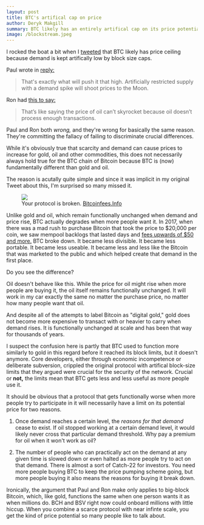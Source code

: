 ```yaml
---
layout: post
title: BTC's artifical cap on price
author: Deryk Makgill
summary: BTC likely has an entirely artifical cap on its price potential. Thanks Core!
image: /blockstream.jpeg
---
```


I rocked the boat a bit when I [tweeted](https://twitter.com/derykmakgill/status/1217636530342318083) that BTC likely has price ceiling because demand is kept artifically low by block size caps.

Paul wrote in [reply:](https://twitter.com/thenotfakepaul/status/1217645331564855297)

> That's exactly what will push it that high. Artificially restricted supply with a demand spike will shoot prices to the Moon.

Ron had [this to say:](https://twitter.com/rweisbein/status/1217818382315159553) 

> That’s like saying the price of oil can’t skyrocket because oil doesn’t process enough transactions. 

Paul and Ron both *wrong,* and they're wrong for basically the same reason. They're committing the fallacy of failing to discriminate crucial differences.

While it's obviously true that scarcity and demand can cause prices to increase for gold, oil and other commodities, this does not necessarily always hold true for the BTC chain of Bitcoin because BTC is (now) fundamentally different than gold and oil.

The reason is acutally quite simple and since it was implicit in my original Tweet about this, I'm surprised so many missed it. 

<figure class="side" data-url="https://i.insider.com/5a4587124aa6b526008b757e?width=2500&format=jpeg&auto=webp">
  <a href="https://i.insider.com/5a4587124aa6b526008b757e?width=2500&format=jpeg&auto=webp" target="_blank">
    <img src="https://i.insider.com/5a4587124aa6b526008b757e?width=2500&format=jpeg&auto=webp" loading="lazy">
  </a>
  <figcaption>
   Your protocol is broken.
    
  <span class="image-credit">
        <a href="https://i.insider.com/5a4587124aa6b526008b757e?width=2500&format=jpeg&auto=webpg" target="_blank">Bitcoinfees.Info</a>
      </span>
    
  </figcaption>
</figure>

Unlike gold and oil, which remain functionally unchanged when demand and price rise, BTC actually degrades when more people want it. In 2017, when there was a mad rush to purchase Bitcoin that took the price to $20,000 per coin, we saw mempool backlogs that lasted days and [fees upwards of $50 and more.](https://www.businessinsider.com/bitcoin-payment-mining-fees-hit-new-high-2017-12) BTC broke down. It became less divisible. It became less portable. It became less useable. It became less and less like the Bitcoin that was marketed to the public and which helped create that demand in the first place.

Do you see the difference?

Oil doesn't behave like this. While the price for oil might rise when more people are buying it, the oil itself remains functionally unchanged. It will work in my car exactly the same no matter the purchase price, no matter how many people want that oil. 

And despite all of the attempts to label Bitcoin as "digital gold," gold does not become more expensive to transact with or heavier to carry when demand rises. It is functionally unchanged at scale and has been that way for thousands of years.

I suspect the confusion here is partly that BTC used to function more similarly to gold in this regard before it reached its block limits, but it doesn't anymore. Core developers, either through economic incompetence or deliberate subversion, crippled the original protocol with artifical block-size limits that they argued were crucial for the security of the network. Crucial or **not,** the limits mean that BTC gets less and less useful as more people use it.

It should be obvious that a protocol that gets functionally worse when more people try to participate in it will necessarily have a limit on its potential price for two reasons.

1. Once demand reaches a certain level, the *reasons for that demand* cease to exist. If oil stopped working at a certain demand level, it would likely never cross that particular demand threshold. Why pay a premium for oil when it won't work as oil?

2. The number of people who can practically act on the demand at any given time is slowed down or even halted as more people try to act on that demand. There is almost a sort of Catch-22 for investors. You need more people buying BTC to keep the price pumping scheme going, but more people buying it also means the reasons for buying it break down.

Ironically, the argument that Paul and Ron make only applies to big-block Bitcoin, which, like gold, functions the same when one person wants it as when millions do. BCH and BSV right now could onboard millions with little hiccup. When you combine a scarce protocol with near infinte scale, you get the kind of price potential so many people like to talk about.

